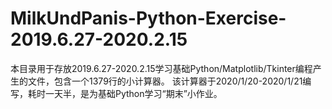 # MilkUndPanis-Python-Exercise-2019.6.27-2020.2.15
本目录用于存放2019.6.27-2020.2.15学习基础Python/Matplotlib/Tkinter编程产生的文件，包含一个1379行的小计算器。
该计算器于2020/1/20-2020/1/21编写，耗时一天半，是为基础Python学习“期末”小作业。
